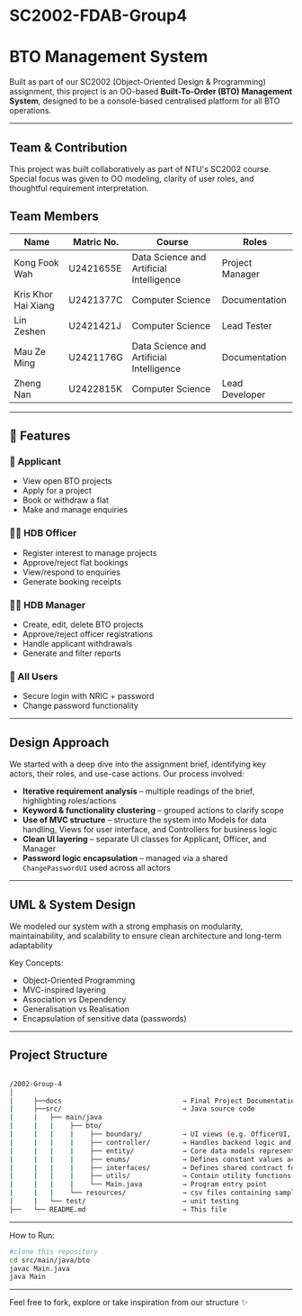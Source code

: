 # SC2002-FDAB-Group4

# BTO Management System

Built as part of our SC2002 (Object-Oriented Design & Programming) assignment, this project is an OO-based **Built-To-Order (BTO) Management System**, designed to be a console-based centralised platform for all BTO operations.

---

## Team & Contribution

This project was built collaboratively as part of NTU's SC2002 course. Special focus was given to OO modeling, clarity of user roles, and thoughtful requirement interpretation.

## Team Members

| Name | Matric No. | Course | Roles |
|------|------------|---------|---------|
| Kong Fook Wah | U2421655E | Data Science and Artificial Intelligence | Project Manager |
| Kris Khor Hai Xiang | U2421377C | Computer Science | Documentation |
| Lin Zeshen | U2421421J | Computer Science | Lead Tester |
| Mau Ze Ming | U2421176G | Data Science and Artificial Intelligence | Documentation |
| Zheng Nan | U2422815K | Computer Science | Lead Developer |

---

## 🚀 Features

### 👤 Applicant
- View open BTO projects
- Apply for a project
- Book or withdraw a flat
- Make and manage enquiries

### 🧑‍💼 HDB Officer
- Register interest to manage projects
- Approve/reject flat bookings
- View/respond to enquiries
- Generate booking receipts

### 👩‍💼 HDB Manager
- Create, edit, delete BTO projects
- Approve/reject officer registrations
- Handle applicant withdrawals
- Generate and filter reports

### 🔐 All Users
- Secure login with NRIC + password
- Change password functionality

---

## Design Approach

We started with a deep dive into the assignment brief, identifying key actors, their roles, and use-case actions. Our process involved:
- **Iterative requirement analysis** – multiple readings of the brief, highlighting roles/actions
- **Keyword & functionality clustering** – grouped actions to clarify scope
- **Use of MVC structure** – structure the system into Models for data handling, Views for user interface, and Controllers for business logic
- **Clean UI layering** – separate UI classes for Applicant, Officer, and Manager
- **Password logic encapsulation** – managed via a shared `ChangePasswordUI` used across all actors

---

## UML & System Design

We modeled our system with a strong emphasis on modularity, maintainability, and scalability to ensure clean architecture and long-term adaptability

Key Concepts:
- Object-Oriented Programming
- MVC-inspired layering
- Association vs Dependency
- Generalisation vs Realisation
- Encapsulation of sensitive data (passwords)

---

## Project Structure

```bash

/2002-Group-4
│
|     ├──docs                              → Final Project Documentation (javadocs, diagrams, etc.)
|     ├──src/                              → Java source code
|     |   ├── main/java
|     |   |    ├── bto/
|     |   |    |    ├── boundary/          → UI views (e.g. OfficerUI, LoginUI etc.)
|     |   |    |    ├── controller/        → Handles backend logic and links models with views
|     |   |    |    ├── entity/            → Core data models representing system objecets
|     |   |    |    ├── enums/             → Defines constant values across the system
|     |   |    |    ├── interfaces/        → Defines shared contract for types and structure
|     |   |    |    ├── utils/             → Contain utility functions and helper 
|     |   |    |    └── Main.java          → Program entry point
|     |   |    └── resources/              → csv files containing samples for testing
|     |   └── test/                        → unit testing
├──   └── README.md                        → This file

```

---

How to Run:

```bash
#clone this repository
cd src/main/java/bto
javac Main.java
java Main
```

---

Feel free to fork, explore or take inspiration from our structure ✨
